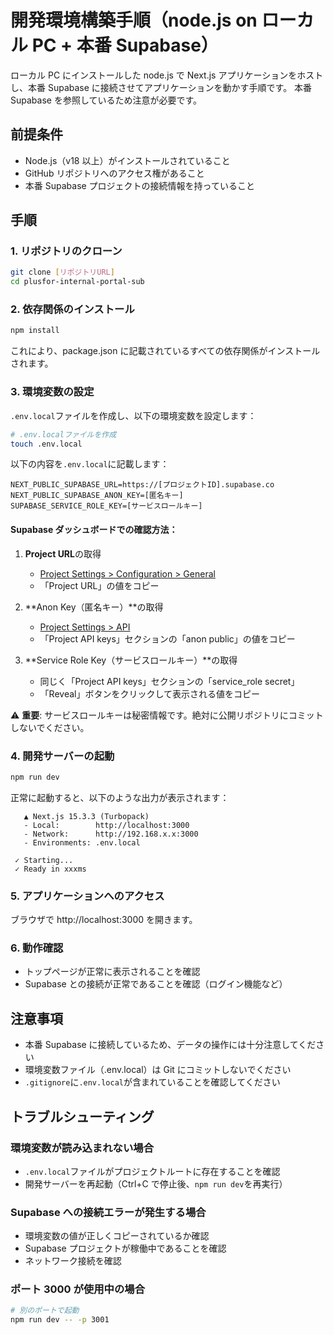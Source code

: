 # 開発環境構築手順（node.js on ローカル PC + 本番 Supabase）

ローカル PC にインストールした node.js で Next.js アプリケーションをホストし、本番 Supabase に接続させてアプリケーションを動かす手順です。
本番 Supabase を参照しているため注意が必要です。

## 前提条件

- Node.js（v18 以上）がインストールされていること
- GitHub リポジトリへのアクセス権があること
- 本番 Supabase プロジェクトの接続情報を持っていること

## 手順

### 1. リポジトリのクローン

```bash
git clone [リポジトリURL]
cd plusfor-internal-portal-sub
```

### 2. 依存関係のインストール

```bash
npm install
```

これにより、package.json に記載されているすべての依存関係がインストールされます。

### 3. 環境変数の設定

`.env.local`ファイルを作成し、以下の環境変数を設定します：

```bash
# .env.localファイルを作成
touch .env.local
```

以下の内容を`.env.local`に記載します：

```
NEXT_PUBLIC_SUPABASE_URL=https://[プロジェクトID].supabase.co
NEXT_PUBLIC_SUPABASE_ANON_KEY=[匿名キー]
SUPABASE_SERVICE_ROLE_KEY=[サービスロールキー]
```

#### Supabase ダッシュボードでの確認方法：

1. **Project URL**の取得

   - [Project Settings > Configuration > General](https://supabase.com/dashboard/project/myxtnmomsegbqdvbpqgk/settings/general)
   - 「Project URL」の値をコピー

2. **Anon Key（匿名キー）**の取得

   - [Project Settings > API](https://supabase.com/dashboard/project/myxtnmomsegbqdvbpqgk/settings/api)
   - 「Project API keys」セクションの「anon public」の値をコピー

3. **Service Role Key（サービスロールキー）**の取得
   - 同じく「Project API keys」セクションの「service_role secret」
   - 「Reveal」ボタンをクリックして表示される値をコピー

⚠️ **重要**: サービスロールキーは秘密情報です。絶対に公開リポジトリにコミットしないでください。

### 4. 開発サーバーの起動

```bash
npm run dev
```

正常に起動すると、以下のような出力が表示されます：

```
   ▲ Next.js 15.3.3 (Turbopack)
   - Local:        http://localhost:3000
   - Network:      http://192.168.x.x:3000
   - Environments: .env.local

 ✓ Starting...
 ✓ Ready in xxxms
```

### 5. アプリケーションへのアクセス

ブラウザで http://localhost:3000 を開きます。

### 6. 動作確認

- トップページが正常に表示されることを確認
- Supabase との接続が正常であることを確認（ログイン機能など）

## 注意事項

- 本番 Supabase に接続しているため、データの操作には十分注意してください
- 環境変数ファイル（.env.local）は Git にコミットしないでください
- `.gitignore`に`.env.local`が含まれていることを確認してください

## トラブルシューティング

### 環境変数が読み込まれない場合

- `.env.local`ファイルがプロジェクトルートに存在することを確認
- 開発サーバーを再起動（Ctrl+C で停止後、`npm run dev`を再実行）

### Supabase への接続エラーが発生する場合

- 環境変数の値が正しくコピーされているか確認
- Supabase プロジェクトが稼働中であることを確認
- ネットワーク接続を確認

### ポート 3000 が使用中の場合

```bash
# 別のポートで起動
npm run dev -- -p 3001
```
